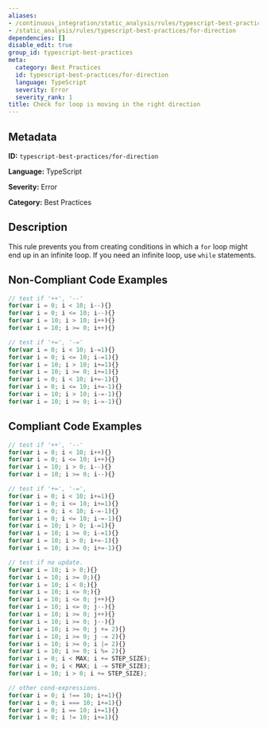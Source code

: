 ```yaml
---
aliases:
- /continuous_integration/static_analysis/rules/typescript-best-practices/for-direction
- /static_analysis/rules/typescript-best-practices/for-direction
dependencies: []
disable_edit: true
group_id: typescript-best-practices
meta:
  category: Best Practices
  id: typescript-best-practices/for-direction
  language: TypeScript
  severity: Error
  severity_rank: 1
title: Check for loop is moving in the right direction
---
```

<!--  SOURCED FROM https://github.com/DataDog/datadog-static-analyzer-rule-docs -->


## Metadata
**ID:** `typescript-best-practices/for-direction`

**Language:** TypeScript

**Severity:** Error

**Category:** Best Practices

## Description
This rule prevents you from creating conditions in which a `for` loop might end up in an infinite loop. If you need an infinite loop, use `while` statements.

## Non-Compliant Code Examples
```typescript
// test if '++', '--'
for(var i = 0; i < 10; i--){}
for(var i = 0; i <= 10; i--){}
for(var i = 10; i > 10; i++){}
for(var i = 10; i >= 0; i++){}

// test if '+=', '-='
for(var i = 0; i < 10; i-=1){}
for(var i = 0; i <= 10; i-=1){}
for(var i = 10; i > 10; i+=1){}
for(var i = 10; i >= 0; i+=1){}
for(var i = 0; i < 10; i+=-1){}
for(var i = 0; i <= 10; i+=-1){}
for(var i = 10; i > 10; i-=-1){}
for(var i = 10; i >= 0; i-=-1){}
```

## Compliant Code Examples
```typescript
// test if '++', '--'
for(var i = 0; i < 10; i++){}
for(var i = 0; i <= 10; i++){}
for(var i = 10; i > 0; i--){}
for(var i = 10; i >= 0; i--){}

// test if '+=', '-=',
for(var i = 0; i < 10; i+=1){}
for(var i = 0; i <= 10; i+=1){}
for(var i = 0; i < 10; i-=-1){}
for(var i = 0; i <= 10; i-=-1){}
for(var i = 10; i > 0; i-=1){}
for(var i = 10; i >= 0; i-=1){}
for(var i = 10; i > 0; i+=-1){}
for(var i = 10; i >= 0; i+=-1){}

// test if no update.
for(var i = 10; i > 0;){}
for(var i = 10; i >= 0;){}
for(var i = 10; i < 0;){}
for(var i = 10; i <= 0;){}
for(var i = 10; i <= 0; j++){}
for(var i = 10; i <= 0; j--){}
for(var i = 10; i >= 0; j++){}
for(var i = 10; i >= 0; j--){}
for(var i = 10; i >= 0; j += 2){}
for(var i = 10; i >= 0; j -= 2){}
for(var i = 10; i >= 0; i |= 2){}
for(var i = 10; i >= 0; i %= 2){}
for(var i = 0; i < MAX; i += STEP_SIZE);
for(var i = 0; i < MAX; i -= STEP_SIZE);
for(var i = 10; i > 0; i += STEP_SIZE);

// other cond-expressions.
for(var i = 0; i !== 10; i+=1){}
for(var i = 0; i === 10; i+=1){}
for(var i = 0; i == 10; i+=1){}
for(var i = 0; i != 10; i+=1){}
```
